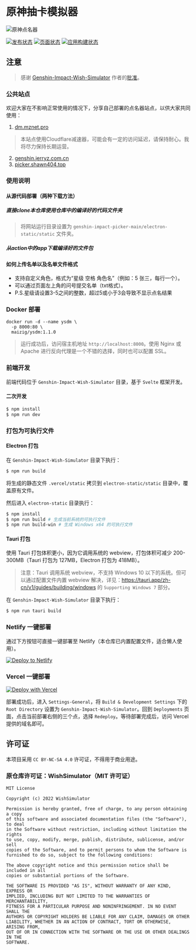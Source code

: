 # 原神抽卡模拟器

![原神点名器](https://stats.deeptrain.net/repo/cyanial/genshin-impact-picker/?theme=light)

[![发布状态](https://github.com/cyanial/genshin-impact-picker/actions/workflows/release.yml/badge.svg)](https://github.com/cyanial/genshin-impact-picker/actions/workflows/release.yml) [![页面状态](https://github.com/cyanial/genshin-impact-picker/actions/workflows/page.yml/badge.svg)](https://github.com/cyanial/genshin-impact-picker/actions/workflows/page.yml) [![应用构建状态](https://github.com/cyanial/genshin-impact-picker/actions/workflows/app.yml/badge.svg)](https://github.com/cyanial/genshin-impact-picker/actions/workflows/app.yml)

## 注意

> 感谢 [Genshin-Impact-Wish-Simulator](https://github.com/Mantan21/Genshin-Impact-Wish-Simulator) 作者的[批准](https://github.com/Mantan21/Genshin-Impact-Wish-Simulator/issues/95)。

### 公共站点

欢迎大家在不影响正常使用的情况下，分享自己部署的点名器站点，以供大家共同使用：

1. [dm.mznet.pro](https://dm.mznet.pro)
  > 本站点使用Cloudflare减速器，可能会有一定的访问延迟，请保持耐心。我将尽力保持长期运营。
2. [genshin.jerryz.com.cn](https://genshin.jerryz.com.cn/)
3. [picker.shawn404.top](https://picker.shawn404.top)

### 使用说明
#### 从源代码部署（两种下载方法）
##### 直接clone本仓库使用仓库中的编译好的代码文件夹
> 将网站运行目录设置为 `genshin-impact-picker-main/electron-static/static` 文件夹。
##### 从action中的app下载编译好的文件包
#### 如何上传名单以及名单文件格式
- 支持自定义角色，格式为“星级 空格 角色名”（例如：5 张三，每行一个）。
- 可以通过页面左上角的问号提交名单（txt格式）。
- P.S.星级请设置3-5之间的整数，超过5或小于3会导致不显示点名结果

### Docker 部署

```shell
docker run -d --name ysdm \
  -p 8000:80 \
  maizig/ysdm:1.1.0
```

> 运行成功后，访问宿主机地址 `http://localhost:8000`。使用 Nginx 或 Apache 进行反向代理是一个不错的选择，同时也可以配置 SSL。

### 前端开发

前端代码位于 `Genshin-Impact-Wish-Simulator` 目录，基于 `Svelte` 框架开发。

#### 二次开发

```bash
$ npm install
$ npm run dev
```

### 打包为可执行文件

#### Electron 打包

在 `Genshin-Impact-Wish-Simulator` 目录下执行：

```bash
$ npm run build
```

将生成的静态文件 `.vercel/static` 拷贝到 `electron-static/static` 目录中，覆盖原有文件。

然后进入 `electron-static` 目录执行：

```bash
$ npm install
$ npm run build # 生成当前系统的可执行文件
$ npm run build-win # 生成 Windows x64 的可执行文件
```

#### Tauri 打包

使用 Tauri 打包体积更小，因为它调用系统的 webview，打包体积可减少 200-300MB（Tauri 打包为 127MB，Electron 打包为 418MB）。

> 注意：Tauri 调用系统 webview，不支持 Windows 10 以下的系统。但可以通过配置文件内置 webview 解决，详见：https://tauri.app/zh-cn/v1/guides/building/windows 的 `Supporting Windows 7` 部分。

在 `Genshin-Impact-Wish-Simulator` 目录下执行：

```bash
$ npm run tauri build
```

### Netlify 一键部署

通过下方按钮可直接一键部署至 Netlify（本仓库已内置配置文件，适合懒人使用）。

[![Deploy to Netlify](https://www.netlify.com/img/deploy/button.svg)](https://app.netlify.com/start/deploy?repository=https://github.com/cyanial/genshin-impact-picker&base=Genshin-Impact-Wish-Simulator)

### Vercel 一键部署

[![Deploy with Vercel](https://vercel.com/button)](https://vercel.com/import/project?template=https://github.com/cyanial/genshin-impact-picker)

部署成功后，进入 `Settings-General`，将 `Build & Development Settings` 下的 `Root Directory` 设置为 `Genshin-Impact-Wish-Simulator`。回到 `Deployments` 页面，点击当前部署右侧的三个点，选择 `Redeploy`。等待部署完成后，访问 Vercel 提供的域名即可。

## 许可证

本项目采用 `CC BY-NC-SA 4.0` 许可证，不得用于商业用途。

### 原仓库许可证：WishSimulator（MIT 许可证）

```
MIT License

Copyright (c) 2022 WishSimulator

Permission is hereby granted, free of charge, to any person obtaining a copy
of this software and associated documentation files (the "Software"), to deal
in the Software without restriction, including without limitation the rights
to use, copy, modify, merge, publish, distribute, sublicense, and/or sell
copies of the Software, and to permit persons to whom the Software is
furnished to do so, subject to the following conditions:

The above copyright notice and this permission notice shall be included in all
copies or substantial portions of the Software.

THE SOFTWARE IS PROVIDED "AS IS", WITHOUT WARRANTY OF ANY KIND, EXPRESS OR
IMPLIED, INCLUDING BUT NOT LIMITED TO THE WARRANTIES OF MERCHANTABILITY,
FITNESS FOR A PARTICULAR PURPOSE AND NONINFRINGEMENT. IN NO EVENT SHALL THE
AUTHORS OR COPYRIGHT HOLDERS BE LIABLE FOR ANY CLAIM, DAMAGES OR OTHER
LIABILITY, WHETHER IN AN ACTION OF CONTRACT, TORT OR OTHERWISE, ARISING FROM,
OUT OF OR IN CONNECTION WITH THE SOFTWARE OR THE USE OR OTHER DEALINGS IN THE
SOFTWARE.
```
